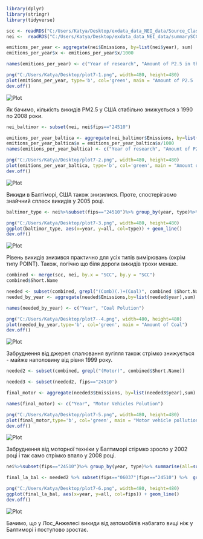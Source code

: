 ```R
library(dplyr)
library(stringr)
library(tidyverse)
```
```R
scc <- readRDS("C:/Users/Katya/Desktop/exdata_data_NEI_data/Source_Classification_Code.rds")
nei <-  readRDS("C:/Users/Katya/Desktop/exdata_data_NEI_data/summarySCC_PM25.rds")
```

```R
emitions_per_year <- aggregate(nei$Emissions, by=list(nei$year), sum)
emitions_per_year$x <- emitions_per_year$x/1000

names(emitions_per_year) <- c("Year of research", "Amount of P2.5 in thousand tons")

png("C:/Users/Katya/Desktop/plot7-1.png", width=480, height=480)
plot(emitions_per_year, type='b', col='green', main = "Amount of P2.5  1999 to 2008 years")
dev.off()
```
![Plot](https://github.com/Kate-yefim/r-learning2/blob/main/plot7-1.png)


Як бачимо, кількість викидів PM2.5 у США стабільно знижується з 1990 по 2008 роки. 
```R
nei_baltimor <- subset(nei, nei$fips=="24510")

emitions_per_year_baltica <- aggregate(nei_baltimor$Emissions, by=list(nei_baltimor$year), sum)
emitions_per_year_baltica$x = emitions_per_year_baltica$x/1000
names(emitions_per_year_baltica) <- c("Year of research", "Amount of P2.5 in thousand tons")

png("C:/Users/Katya/Desktop/plot7-2.png", width=480, height=480)
plot(emitions_per_year_baltica, type='b', col='green', main = "Amount of P2.5 in Baltimor, USA")
dev.off()
```
![Plot](https://github.com/Kate-yefim/r-learning2/blob/main/plot7-2.png)


Викиди в Балтіморі, США також знизилися. Проте, спостерігаємо знайчний сплеск викидів у 2005 році.

```R
baltimor_type <- nei%>%subset(fips=="24510")%>% group_by(year, type)%>% summarise(all=sum(Emissions))

png("C:/Users/Katya/Desktop/plot7-3.png", width=480, height=480)
ggplot(baltimor_type, aes(x=year, y=all, col=type)) + geom_line()
dev.off()
```
![Plot](https://github.com/Kate-yefim/r-learning2/blob/main/plot7-3.png)

Рівень викидів знизився практично для усіх типів вимірювань (окрім типу POINT). Також, логічно що біля дороги викидів трохи менше. 

```R
combined <- merge(scc, nei, by.x = "SCC", by.y = "SCC")
combined$Short.Name

needed <- subset(combined, grepl("(Comb)(.)+(Coal)", combined $Short.Name))
needed_by_year <- aggregate(needed$Emissions,by=list(needed$year),sum)

names(needed_by_year) <- c("Year", "Coal Polution")

png("C:/Users/Katya/Desktop/plot7--4.png", width=480, height=480)
plot(needed_by_year,type='b', col='green', main = "Amount of Coal")
dev.off()
```
![Plot](https://github.com/Kate-yefim/r-learning2/blob/main/plot7--4.png)

Забруднення від джерел спалювання вугілля також стрімко знижується - майже наполовину від рівня 1999 року. 
```R
needed2 <- subset(combined, grepl("(Motor)", combined$Short.Name))

needed3 <- subset(needed2, fips=="24510")

final_motor <- aggregate(needed3$Emissions, by=list(needed3$year),sum)

names(final_motor) <- c("Year", "Motor Vehicles Polution")

png("C:/Users/Katya/Desktop/plot7-5.png", width=480, height=480)
plot(final_motor,type='b', col='green', main = "Motor vehicle pollution")
dev.off()
```
![Plot](https://github.com/Kate-yefim/r-learning2/blob/main/plot7-5.png)

Забруднення від моторної техніки у Балтиморі стірмко зросло у 2002 році і так само стрімко впало у 2008 році.

```R
nei%>%subset(fips=="24510")%>% group_by(year, type)%>% summarise(all=sum(Emissions))

final_la_bal <- needed2 %>% subset(fips=="06037"|fips=="24510") %>%  group_by(year, fips)%>% summarise(all=sum(Emissions))

png("C:/Users/Katya/Desktop/plot7-6.png", width=480, height=480)
ggplot(final_la_bal, aes(x=year, y=all, col=fips)) + geom_line()
dev.off()
```
![Plot](https://github.com/Kate-yefim/r-learning2/blob/main/plot7-6.png)

Бачимо, що у Лос_Анжелесі викиди від автомобілів набагато вищі ніж у Балтиморі і поступово зростає. 
